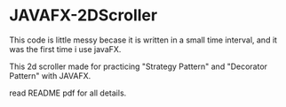 # JAVAFX-2DScroller

This code is little messy becase it is written in a small time interval, and it was the first time i use javaFX.

This 2d scroller made for practicing "Strategy Pattern" and "Decorator Pattern" with JAVAFX.

read README pdf for all details.

